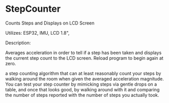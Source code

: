 # StepCounter
Counts Steps and Displays on LCD Screen

Utilizes: ESP32, IMU, LCD 1.8", 

Description:

Averages acceleration in order to tell if a step has been taken 
and displays the current step count to the LCD screen.
Reload program to begin again at zero.

a step counting algorithm that can at least reasonably count your steps by 
walking around the room when given the averaged acceleration magnitude. 
You can test your step counter by mimicking steps via gentle drops on a table, 
and once that looks good, by walking around with it and comparing the number of 
steps reported with the number of steps you actually took.
